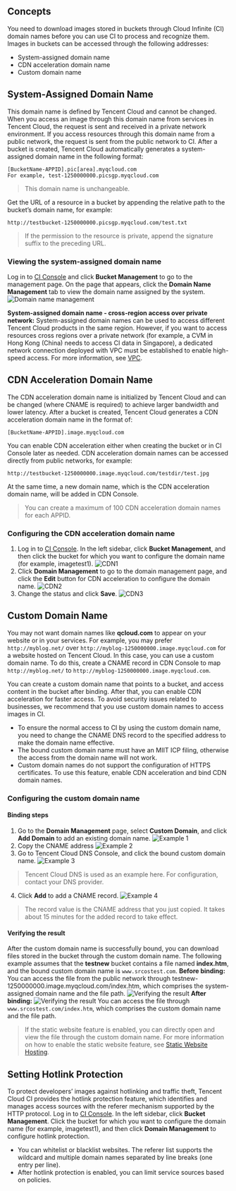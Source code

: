## Concepts
You need to download images stored in buckets through Cloud Infinite (CI) domain names before you can use CI to process and recognize them.
Images in buckets can be accessed through the following addresses:
- System-assigned domain name
- CDN acceleration domain name
- Custom domain name

## System-Assigned Domain Name
This domain name is defined by Tencent Cloud and cannot be changed. When you access an image through this domain name from services in Tencent Cloud, the request is sent and received in a private network environment. If you access resources through this domain name from a public network, the request is sent from the public network to CI. After a bucket is created, Tencent Cloud automatically generates a system-assigned domain name in the following format:
```
[BucketName-APPID].pic[area].myqcloud.com
For example, test-1250000000.picsgp.myqcloud.com
```

>This domain name is unchangeable.


Get the URL of a resource in a bucket by appending the relative path to the bucket’s domain name, for example:
```
http://testbucket-1250000000.picsgp.myqcloud.com/test.txt
```

>If the permission to the resource is private, append the signature suffix to the preceding URL.


### Viewing the system-assigned domain name
Log in to [CI Console](https://console.cloud.tencent.com/ci) and click **Bucket Management** to go to the management page. On the page that appears, click the **Domain Name Management** tab to view the domain name assigned by the system.
![Domain name management](https://main.qcloudimg.com/raw/18c0384e4cc5a0c72c550f7dded138f1.png)

**System-assigned domain name - cross-region access over private network:** System-assigned domain names can be used to access different Tencent Cloud products in the same region. However, if you want to access resources cross regions over a private network (for example, a CVM in Hong Kong (China) needs to access CI data in Singapore), a dedicated network connection deployed with VPC must be established to enable high-speed access. For more information, see [VPC](https://intl.cloud.tencent.com/product/vpc).


## CDN Acceleration Domain Name
The CDN acceleration domain name is initialized by Tencent Cloud and can be changed (where CNAME is required) to achieve larger bandwidth and lower latency. After a bucket is created, Tencent Cloud generates a CDN acceleration domain name in the format of:
```
[BucketName-APPID].image.myqcloud.com
```

You can enable CDN acceleration either when creating the bucket or in CI Console later as needed. CDN acceleration domain names can be accessed directly from public networks, for example:
```
http://testbucket-1250000000.image.myqcloud.com/testdir/test.jpg
```
At the same time, a new domain name, which is the CDN acceleration domain name, will be added in CDN Console.

>You can create a maximum of 100 CDN acceleration domain names for each APPID.


### Configuring the CDN acceleration domain name
1. Log in to [CI Console](https://console.cloud.tencent.com/ci). In the left sidebar, click **Bucket Management**, and then click the bucket for which you want to configure the domain name (for example, imagetest1).
![CDN1](https://main.qcloudimg.com/raw/c3eaf22d2ae3782401d86adea3d07303.png)
2. Click **Domain Management** to go to the domain management page, and click the **Edit** button for CDN acceleration to configure the domain name.
![CDN2](https://main.qcloudimg.com/raw/cecb03ee36e772faa07c07ba14a09ba3.png)
3. Change the status and click **Save**.
![CDN3](https://main.qcloudimg.com/raw/b4d2b07d4475c738f064825fd089c33f.png)

## Custom Domain Name
You may not want domain names like **qcloud.com** to appear on your website or in your services. For example, you may prefer `http://myblog.net/` over `http://myblog-1250000000.image.myqcloud.com` for a website hosted on Tencent Cloud. In this case, you can use a custom domain name. To do this, create a CNAME record in CDN Console to map `http://myblog.net/` to `http://myblog-1250000000.image.myqcloud.com`.

You can create a custom domain name that points to a bucket, and access content in the bucket after binding. After that, you can enable CDN acceleration for faster access. To avoid security issues related to businesses, we recommend that you use custom domain names to access images in CI.
>
- To ensure the normal access to CI by using the custom domain name, you need to change the CNAME DNS record to the specified address to make the domain name effective.
- The bound custom domain name must have an MIIT ICP filing, otherwise the access from the domain name will not work.
- Custom domain names do not support the configuration of HTTPS certificates. To use this feature, enable CDN acceleration and bind CDN domain names.

### Configuring the custom domain name
#### Binding steps
1. Go to the **Domain Management** page, select **Custom Domain**, and click **Add Domain** to add an existing domain name.
![Example 1](https://main.qcloudimg.com/raw/aa49f743b5c671f5dd7e26622560eb82.png)
2. Copy the CNAME address
![Example 2](https://mc.qcloudimg.com/static/img/86d0429283502cc3f13593ea77a2330f/image.png)
3. Go to Tencent Cloud DNS Console, and click the bound custom domain name.
![Example 3](https://main.qcloudimg.com/raw/56e43e68a65383896809c10802e5542f.png)
>Tencent Cloud DNS is used as an example here. For configuration, contact your DNS provider.

4. Click **Add** to add a CNAME record.
![Example 4](https://main.qcloudimg.com/raw/ad59496dd74d261e84da91ed8a2b2462.png)
>The record value is the CNAME address that you just copied. It takes about 15 minutes for the added record to take effect. 


#### Verifying the result
After the custom domain name is successfully bound, you can download files stored in the bucket through the custom domain name. The following example assumes that the **testnew** bucket contains a file named **index.htm**, and the bound custom domain name is `www.srcostest.com`.
**Before binding:**
You can access the file from the public network through testnew-1250000000.image.myqcloud.com/index.htm, which comprises the system-assigned domain name and the file path.
![Verifying the result](//mc.qcloudimg.com/static/img/9f9abfe04c8c6d43fa677c82eb8cfb8d/image.png)
**After binding:**
![Verifying the result](//mc.qcloudimg.com/static/img/ddb68254d81f45fa27d4cef7d533c1c0/image.png)
You can access the file through `www.srcostest.com/index.htm`, which comprises the custom domain name and the file path.

>If the static website feature is enabled, you can directly open and view the file through the custom domain name. For more information on how to enable the static website feature, see [Static Website Hosting](https://intl.cloud.tencent.com/document/product/436/14984).


## Setting Hotlink Protection

To protect developers’ images against hotlinking and traffic theft, Tencent Cloud CI provides the hotlink protection feature, which identifies and manages access sources with the referer mechanism supported by the HTTP protocol.
Log in to [CI Console](https://console.cloud.tencent.com/ci). In the left sidebar, click **Bucket Management**. Click the bucket for which you want to configure the domain name (for example, imagetest1), and then click **Domain Management** to configure hotlink protection.

>
- You can whitelist or blacklist websites. The referer list supports the wildcard and multiple domain names separated by line breaks (one entry per line).
- After hotlink protection is enabled, you can limit service sources based on policies.